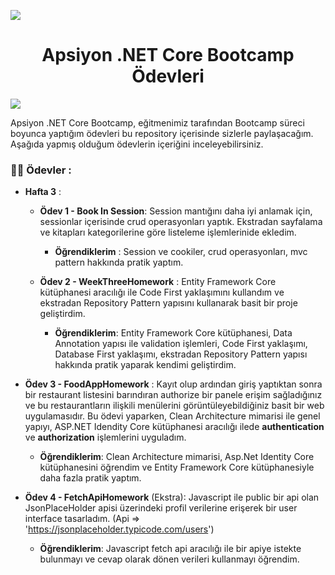 ![](https://images.unsplash.com/photo-1577648188599-291bb8b831c3?ixid=MnwxMjA3fDB8MHxwaG90by1wYWdlfHx8fGVufDB8fHx8&ixlib=rb-1.2.1&auto=format&fit=crop&w=1516&q=80)

<h1 align="center">Apsiyon .NET Core Bootcamp Ödevleri</h1>

![](https://raw.githubusercontent.com/andreasbm/readme/master/assets/lines/rainbow.png)

Apsiyon .NET Core Bootcamp, eğitmenimiz tarafından Bootcamp süreci boyunca yaptığım ödevleri bu repository içerisinde sizlerle paylaşacağım. Aşağıda yapmış olduğum ödevlerin içeriğini inceleyebilirsiniz.

### :man_student: Ödevler :

* **Hafta 3** : 

  * **Ödev 1 - Book In Session**: Session mantığını daha iyi anlamak için, sessionlar içerisinde crud operasyonları yaptık.  Ekstradan sayfalama ve kitapları kategorilerine göre listeleme işlemlerinide ekledim.

    * **Öğrendiklerim** :  Session ve cookiler, crud operasyonları, mvc pattern hakkında pratik yaptım.

    

  * **Ödev 2 - WeekThreeHomework** : Entity Framework Core kütüphanesi aracılığı ile Code First yaklaşımını kullandım ve ekstradan Repository Pattern yapısını kullanarak basit bir proje geliştirdim.

    * **Öğrendiklerim**: Entity Framework Core kütüphanesi, Data Annotation yapısı ile validation işlemleri, Code First yaklaşımı, Database First yaklaşımı, ekstradan Repository Pattern yapısı hakkında pratik yaparak kendimi geliştirdim.

* **Ödev 3 - FoodAppHomework** : Kayıt olup ardından giriş yaptıktan sonra bir restaurant listesini barındıran authorize bir panele erişim sağladığınız ve bu restaurantların ilişkili menülerini görüntüleyebildiğiniz basit bir web uygulamasıdır. Bu ödevi yaparken, Clean Architecture mimarisi ile genel yapıyı, ASP.NET Idendity Core kütüphanesi aracılığı ilede **authentication** ve **authorization** işlemlerini uyguladım.

    * **Öğrendiklerim**: Clean Architecture mimarisi, Asp.Net Identity Core kütüphanesini öğrendim ve Entity Framework Core kütüphanesiyle daha fazla pratik yaptım.

* **Ödev 4 - FetchApiHomework** (Ekstra): Javascript ile public bir api olan JsonPlaceHolder apisi üzerindeki profil verilerine erişerek bir user interface tasarladım. (Api => 'https://jsonplaceholder.typicode.com/users')

    * **Öğrendiklerim**: Javascript fetch api aracılığı ile bir apiye istekte bulunmayı ve cevap olarak dönen verileri kullanmayı öğrendim.
